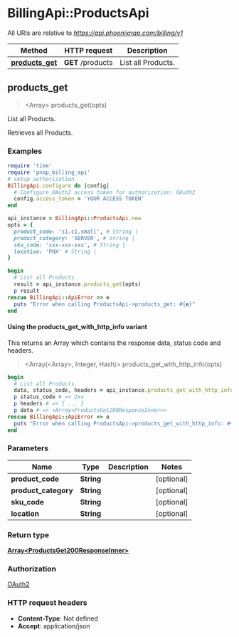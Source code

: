 # BillingApi::ProductsApi

All URIs are relative to *https://api.phoenixnap.com/billing/v1*

| Method | HTTP request | Description |
| ------ | ------------ | ----------- |
| [**products_get**](ProductsApi.md#products_get) | **GET** /products | List all Products. |


## products_get

> <Array<ProductsGet200ResponseInner>> products_get(opts)

List all Products.

Retrieves all Products.

### Examples

```ruby
require 'time'
require 'pnap_billing_api'
# setup authorization
BillingApi.configure do |config|
  # Configure OAuth2 access token for authorization: OAuth2
  config.access_token = 'YOUR ACCESS TOKEN'
end

api_instance = BillingApi::ProductsApi.new
opts = {
  product_code: 's1.c1.small', # String | 
  product_category: 'SERVER', # String | 
  sku_code: 'xxx-xxx-xxx', # String | 
  location: 'PHX' # String | 
}

begin
  # List all Products.
  result = api_instance.products_get(opts)
  p result
rescue BillingApi::ApiError => e
  puts "Error when calling ProductsApi->products_get: #{e}"
end
```

#### Using the products_get_with_http_info variant

This returns an Array which contains the response data, status code and headers.

> <Array(<Array<ProductsGet200ResponseInner>>, Integer, Hash)> products_get_with_http_info(opts)

```ruby
begin
  # List all Products.
  data, status_code, headers = api_instance.products_get_with_http_info(opts)
  p status_code # => 2xx
  p headers # => { ... }
  p data # => <Array<ProductsGet200ResponseInner>>
rescue BillingApi::ApiError => e
  puts "Error when calling ProductsApi->products_get_with_http_info: #{e}"
end
```

### Parameters

| Name | Type | Description | Notes |
| ---- | ---- | ----------- | ----- |
| **product_code** | **String** |  | [optional] |
| **product_category** | **String** |  | [optional] |
| **sku_code** | **String** |  | [optional] |
| **location** | **String** |  | [optional] |

### Return type

[**Array&lt;ProductsGet200ResponseInner&gt;**](ProductsGet200ResponseInner.md)

### Authorization

[OAuth2](../README.md#OAuth2)

### HTTP request headers

- **Content-Type**: Not defined
- **Accept**: application/json

